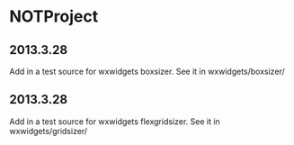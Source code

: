 NOTProject
==========

2013.3.28
----------
Add in a test source for wxwidgets boxsizer. See it in
wxwidgets/boxsizer/

2013.3.28
----------
Add in a test source for wxwidgets flexgridsizer. See it in
wxwidgets/gridsizer/